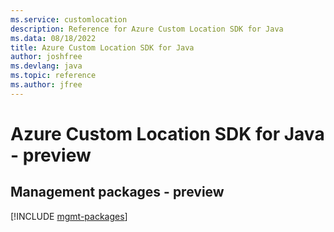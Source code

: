 ```yaml
---
ms.service: customlocation
description: Reference for Azure Custom Location SDK for Java
ms.data: 08/18/2022
title: Azure Custom Location SDK for Java
author: joshfree
ms.devlang: java
ms.topic: reference
ms.author: jfree
---
```

# Azure Custom Location SDK for Java - preview

## Management packages - preview
[!INCLUDE [mgmt-packages](custom-location-mgmt-index.md)]